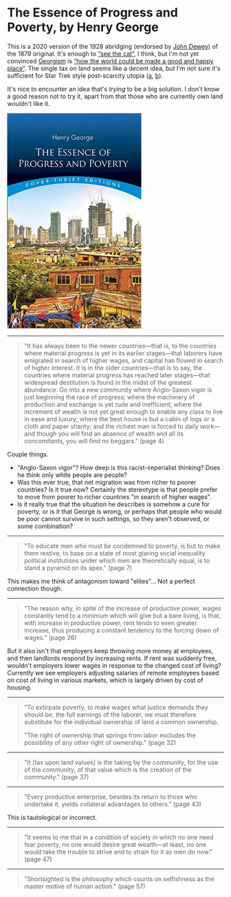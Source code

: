 # The Essence of Progress and Poverty, by Henry George

This is a 2020 version of the 1928 abridging (endorsed by
[John Dewey][]) of the 1879 original. It's enough to
[“see the cat”][], I think, but I'm not yet convinced [Georgism][] is
[“how the world could be made a good and happy place”][]. The single
tax on land seems like a decent idea, but I'm not sure it's sufficient
for Star Trek style post-scarcity utopia ([a][], [b][]).

[John Dewey]: https://en.wikipedia.org/wiki/John_Dewey "John Dewey (Wikipedia)"
[“see the cat”]: https://www.henrygeorge.org/catsup.htm "“Seeing the Cat” has long been a slang term for achieving an understanding of Henry George's ideas."
[Georgism]: https://en.wikipedia.org/wiki/Georgism "Georgism (Wikipedia)"
[“how the world could be made a good and happy place”]: /20211017-how_the_world_could_be_made_a_good_and_happy_place/ "(a simple solution to solve all problems)"
[a]: /20210401-trekonomics_by_saadia/ "Trekonomics, by Saadia"
[b]: /20201109-economics_of_star_trek_by_webb/ "The Economics of Star Trek, by Webb"


It's nice to encounter an idea that's _trying_ to be a big solution. I
don't know a good reason not to try it, apart from that those who are
currently own land wouldn't like it.


![cover](cover.jpg)


---

> "It has always been to the newer countries—that is, to the countries
> where material progress is yet in its earlier stages—that laborers
> have emigrated in search of higher wages, and capital has flowed in
> search of higher interest. It is in the older countries—that is to
> say, the countries where material progress has reached later
> stages—that widespread destitution is found in the midst of the
> greatest abundance. Go into a new community where Anglo-Saxon vigor
> is just beginning the race of progress; where the machinery of
> production and exchange is yet rude and inefficient; where the
> increment of wealth is not yet great enough to enable any class to
> live in ease and luxury; where the best house is but a cabin of logs
> or a cloth and paper shanty; and the richest man is forced to daily
> work—and though you will find an absence of wealth and all its
> concomitants, you will find no beggars." (page 4)

Couple things.

 * "Anglo-Saxon vigor"? How deep is this racist-imperialist thinking?
   Does he think only white people are people?
 * Was this ever true, that net migration was from richer to poorer
   countries? Is it true now? Certainly the stereotype is that people
   prefer to move from poorer to richer countries "in search of higher
   wages".
 * Is it really true that the situation he describes is somehow a cure
   for poverty, or is it that George is wrong, or perhaps that people
   who would be poor cannot survive in such settings, so they aren't
   observed, or some combination?


---

> "To educate men who must be condemned to poverty, is but to make
> them restive; to base on a state of most glaring social inequality
> political institutions under which men are theoretically equal, is
> to stand a pyramid on its apex." (page 7)

This makes me think of antagonism toward "elites"... Not a perfect
connection though.


---

> "The reason why, in spite of the increase of productive power, wages
> constantly tend to a minimum which will give but a bare living, is
> that, with increase in productive power, rent tends to even greater
> increase, thus producing a constant tendency to the forcing down of
> wages." (page 26)

But it also isn't that employers keep throwing more money at
employees, and then landlords respond by increasing rents. If rent was
suddenly free, wouldn't employers lower wages in response to the
changed cost of living? Currently we see employers adjusting salaries
of remote employees based on cost of living in various markets, which
is largely driven by cost of housing.


---

> "To extirpate poverty, to make wages what justice demands they
> should be, the full earnings of the laborer, we must therefore
> substitute for the individual ownership of land a common ownership.
>
> "The right of ownership that springs from labor excludes the
> possibility of any other right of ownership." (page 32)


---

> "It [tax upon land values] is the taking by the community, for the
> use of the community, of that value which is the creation of the
> community." (page 37)


---

> "Every productive enterprise, besides its return to those who
> undertake it, yields collateral advantages to others." (page 43)

This is tautological or incorrect.


---

> "It seems to me that in a condition of society in which no one need
> fear poverty, no one would desire great wealth—at least, no one
> would take the trouble to strive and to strain for it as men do
> now." (page 47)


---

> "Shortsighted is the philosophy which counts on selfishness as the
> master motive of human action." (page 57)
